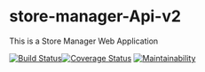 # store-manager-Api-v2
This is a Store Manager Web Application

[![Build Status](https://travis-ci.com/Georgeygigz/store-manager-Api-v2.svg?branch=develop)](https://travis-ci.com/Georgeygigz/store-manager-Api-v2)[![Coverage Status](https://coveralls.io/repos/github/Georgeygigz/store-manager-Api-v2/badge.svg?branch=bg-validation-161636257)](https://coveralls.io/github/Georgeygigz/store-manager-Api-v2?branch=bg-validation-161636257) [![Maintainability](https://api.codeclimate.com/v1/badges/d115bdb3f1e5b48e8d4e/maintainability)](https://codeclimate.com/github/Georgeygigz/store-manager-Api-v2/maintainability)
